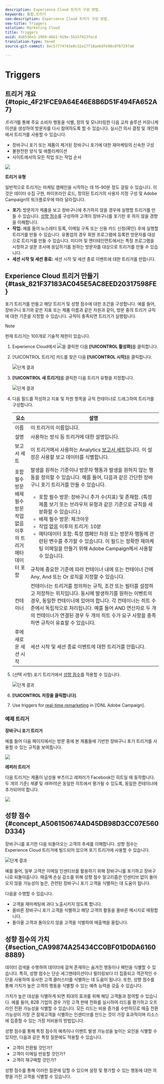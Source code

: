 ```yaml
---
description: Experience Cloud 트리거 구성 방법.
keywords: 통합,트리거
seo-description: Experience Cloud 트리거 구성 방법.
seo-title: Triggers
solution: Marketing Cloud
title: Triggers
uuid: dab536e3-1969-4661-919e-5b15f423fecd
translation-type: tm+mt
source-git-commit: 8ec57774743e8c32a17f18ae6dfe98c0767297a6

---
```



# Triggers

## 트리거 개요 {#topic_4F21FCE9A64E46E8B6D51F494FA652A7}

*트리거*&#x200B;를 통해 주요 소비자 행동을 식별, 정의 및 모니터링한 다음 교차 솔루션 커뮤니케이션을 생성하여 방문자를 다시 참여하도록 할 수 있습니다. 실시간 의사 결정 및 개인화에서 트리거를 사용할 수 있습니다.

* 장바구니 포기 또는 제품이 제거된 장바구니 포기에 대한 재마케팅의 신속한 구성
* 불완전한 양식 및 애플리케이션
* 사이트에서의 모든 작업 또는 작업 순서

![](assets/trigger-abandonment-2.png)

**트리거 유형**

일반적으로 트리거는 마케팅 캠페인을 시작하는 데 15-90분 정도 걸릴 수 있습니다. 이것은 데이터 수집 구현, 파이프라인 로드, 정의된 트리거의 사용자 지정 구성 및 Adobe Campaign의 워크플로우에 따라 달라집니다.

* **포기:** 방문자가 제품을 보고 장바구니에 추가하지 않을 경우에 실행할 트리거를 만들 수 있습니다. [성향 점수](../activation/triggers.md#concept_A506150674AD45DB98D3CC07E560D334)를 구성하여 고객이 장바구니를 포기한 후 하지 않을 경향을 이해합니다.
* **작업:** 예를 들어 뉴스레터 등록, 이메일 구독 또는 신용 카드 신청(확인) 후에 실행할 트리거를 만들 수 있습니다. 유통업의 경우 회원 프로그램에 등록한 방문자를 대상으로 트리거를 만들 수 있습니다. 미디어 및 엔터테인먼트에서는 특정 프로그램을 시청하고 설문 조사에 응답하기를 원하는 방문자를 대상으로 트리거를 만들 수 있습니다.
* **세션 시작 및 세션 종료:** 세션 시작 및 세션 종료 이벤트에 대한 트리거를 만듭니다.

## Experience Cloud 트리거 만들기 {#task_821F37183AC045E5AC8EED20317598FE}

포기 트리거를 만들고 해당 트리거 및 성향 점수에 대한 조건을 구성합니다. 예를 들어, 장바구니 포기와 같은 지표 또는 제품 이름과 같은 차원과 같이, 방문 중의 트리거 규칙에 대한 기준을 지정할 수 있습니다. 규칙이 충족되면 트리거가 실행됩니다.

<!-- t_create-trigger.xml -->

>[!NOTE]
>
>현재 트리거는 100개로 기술적 제한이 있습니다.

1. Experience Cloud에서 ![](assets/menu-icon.png)을 클릭한 다음 **[!UICONTROL 활성화]**&#x200B;를 클릭합니다.
1. [!UICONTROL 트리거] 카드를 찾은 다음 **[!UICONTROL 시작]**&#x200B;을 클릭합니다.

   ![단계 결과](assets/activation-triggers.png)

1. **[!UICONTROL 새 트리거]**&#x200B;를 클릭한 다음 트리거 유형을 지정합니다.

   ![단계 결과](assets/add-trigger.png)

1. 다음 필드를 작성하고 지표 및 차원 항목을 규칙 컨테이너로 드래그하여 트리거를 구성합니다. 

   | 요소 | 설명 |
   |--- |--- |
   | 이름 | 이 트리거의 이름입니다. |
   | 설명 | 사용하는 방식 등 트리거에 대한 설명입니다. |
   | 보고서 세트 | 이 트리거에서 사용하는 Analytics [보고서 세트](https://marketing.adobe.com/resources/help/en_US/analytics/getting-started/report-suites.html)입니다. 이 설정은 사용할 보고 데이터를 식별합니다. |
   | 포함 필수 방문<br>배제 필수 방문<br>작업 없음 이후의 트리거<br>메타데이터 포함 | 발생을 원하는 기준이나 방문자 행동과 발생을 원하지 않는 행동을 정의할 수 있습니다.  예를 들어, 다음과 같은 간단한 장바구니 포기 트리거를 만들 수 있습니다.<ul><li>포함 필수 방문: 장바구니 추가 수(지표) 및 존재함. (특정 제품 보기 또는 브라우저 유형과 같은 기준으로 규칙을 세분화할 수 있습니다.)</li><li>배제 필수 방문: 체크아웃</li><li>작업 없음 이후의 트리거: 10분</li><li>메타데이터 포함: 특정 캠페인 차원 또는 방문자 행동에 관련된 변수를 추가할 수 있습니다. 이 필드는 정확한 재마케팅 이메일을 만들기 위해 Adobe Campaign에서 사용할 수 있습니다.</li></ul><br>규칙에 중요한 기준에 따라 컨테이너 내에 또는 컨테이너 간에 Any, And 또는 Or 로직을 지정할 수 있습니다. |
   | 컨테이너 | 컨테이너는 트리거를 정의하는 규칙, 조건 또는 필터를 설정하고 저장하는 위치입니다. 동시에 발생하기를 원하는 이벤트의 경우, 동일한 컨테이너에 있어야 합니다. 각 컨테이너는 히트 수준에서 독립적으로 처리됩니다.  예를 들어 AND 연산자로 두 개의 컨테이너가 연결된 경우 두 개의 히트 수가 요구 사항을 충족하면 규칙이 유효할 수 있습니다. |
   | 후에 새로운 세션 시작 | 세션 시작 및 세션 종료 이벤트에 대한 트리거를 만듭니다. |

1. (선택 사항) 포기 트리거에서 [성향 점수](../activation/triggers.md#concept_A506150674AD45DB98D3CC07E560D334)를 적용할 수 있습니다.

   ![단계 결과](assets/propensity-scoring.png)

1. **[!UICONTROL 저장을 클릭합니다]**.
1. Use triggers for [real-time remarketing](https://docs.campaign.adobe.com/doc/standard/en/EMA_Transactional_messaging_Marketing_Cloud_Triggers.html) in [!DNL Adobe Campaign].

### 예제 트리거

**장바구니 포기 트리거**

예를 들어 다음 페이지에서는 방문 중에 본 제품들에 기반한 장바구니 포기 트리거를 사용할 수 있는 규칙을 보여줍니다.

![](assets/abandonment-trigger.png)

**레퍼러 트리거**

다음 트리거는 제품이 남성용 부츠이고 레퍼러가 Facebook인 히트일 때 동작합니다. 두 개의 기준( *제품* 및 *레퍼러*)은 동일한 히트에서 평가될 수 있도록, 동일한 컨테이너에 추가되어야 합니다.

![](assets/fb-boots-promo.png)

## 성향 점수 {#concept_A506150674AD45DB98D3CC07E560D334}

<!-- propensity-scoring.xml -->

장바구니를 포기한 다음 되돌아오는 고객의 추세를 이해합니다. 성향 점수는 Experience Cloud 트리거에 빌드되어 있으며 포기 트리거에 사용할 수 있습니다.

![단계 결과](assets/propensity-scoring.png)

예를 들어, 일부 고객은 이메일 인센티브를 활용하기 위해 장바구니를 포기하고 장바구니로 되돌아옵니다. 매출액 손실 감소를 위해 성향 점수 알고리즘은 인센티브 없이 돌아오지 않을 가능성이 높은, 관련된 장바구니 포기 고객을 식별하는 데 도움이 됩니다.

다음을 수행할 수 있습니다.

* 고객을 재마케팅에 과다 노출시키지 않도록 합니다.
* 올바른 장바구니 포기 고객을 식별하고 해당 고객의 활동을 올바른 메시지로 매핑합니다.
* 돌아올 고객과 돌아오지 않을 고객을 식별하여 매출액을 올립니다.

## 성향 점수의 가치 {#section_CA99874A25434CC0BF01D0DA61608889}

데이터 검색을 수행하여 데이터에 걸쳐 존재하는 숨겨진 행동이나 패턴을 식별할 수 있습니다. 특히, 성향 점수는 단순 세그멘테이션이나 필터링보다 더 집중되고 객관적인 수단을 사용하여 유사한 고객 클러스터를 식별하는 데 도움이 됩니다. 또한, 성향 점수를 통해 가치가 높은 고객의 행동을 식별할 수 있는 예측 능력을 갖출 수 있습니다.

가치가 높은 대상을 식별하게 되면 최대의 효과를 위해 해당 고객들과 참여할 수 있습니다. 예를 들어, B2B 기업의 경우 가망 고객 판매 전화를 실시하여 리드를 평가하고 오프라인 전환 가능성을 식별할 수 있습니다. 모든 리드는 비용 증가를 수반하므로 매출 전환 가능성이 가장 큰 잠재고객을 식별하는 인센티브를 만드는 것이 가장 효과적이며 리소스에 집중할 수 있는 가장 저비용의 방법입니다.

성향 점수를 통해 특정 점수의 예측이나 이벤트 발생 가능성을 높이는 요인을 식별할 수 있지만, 다음과 같은 특정 질문에도 적용할 수 있습니다.

* 고객이 전환될 것인가?
* 고객이 이메일 반응할 것인가?
* 고객이 재구매할 것인가?

성향 점수를 통해 이러한 질문에 답할 수 있으며 설정 및 평가할 수 있는 행동에 대한 의향을 가진 고객을 식별할 수 있습니다.
